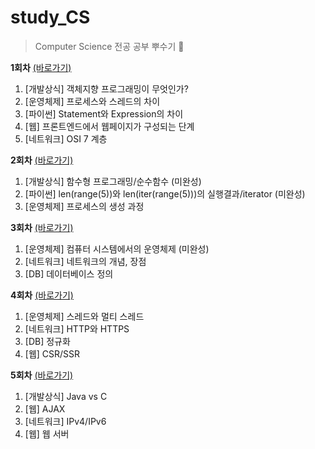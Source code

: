 # study_CS

> Computer Science 전공 공부 뿌수기 👊

**1회차** [(바로가기)](https://github.com/gyoforit/study_CS/blob/master/CS_study/CS_study_1%ED%9A%8C.md) 

1. [개발상식] 객체지향 프로그래밍이 무엇인가?
2. [운영체제] 프로세스와 스레드의 차이
3. [파이썬] Statement와 Expression의 차이
4. [웹] 프론트엔드에서 웹페이지가 구성되는 단계
5. [네트워크] OSI 7 계층



**2회차** [(바로가기)](https://github.com/gyoforit/study_CS/blob/master/CS_study/CS_study_2%ED%9A%8C.md)

1. [개발상식] 함수형 프로그래밍/순수함수 (미완성)
2. [파이썬] len(range(5))와 len(iter(range(5)))의 실행결과/iterator (미완성)
3. [운영체제] 프로세스의 생성 과정



**3회차** [(바로가기)](https://github.com/gyoforit/study_CS/blob/master/CS_study/CS_study_3%ED%9A%8C.md)

1. [운영체제] 컴퓨터 시스템에서의 운영체제 (미완성)
2. [네트워크] 네트워크의 개념, 장점
3. [DB] 데이터베이스 정의



**4회차** [(바로가기)](https://github.com/gyoforit/study_CS/blob/master/CS_study/CS_study_4%ED%9A%8C.md)

1. [운영체제] 스레드와 멀티 스레드
2. [네트워크] HTTP와 HTTPS
3. [DB] 정규화
4. [웹] CSR/SSR



**5회차** [(바로가기)](https://github.com/gyoforit/study_CS/blob/master/CS_study/CS_study_5%ED%9A%8C.md)

1. [개발상식] Java vs C
2. [웹] AJAX
3. [네트워크] IPv4/IPv6
4. [웹] 웹 서버